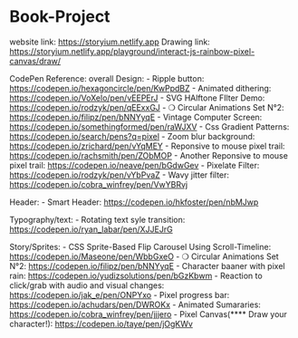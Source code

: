 # Book-Project

website link: https://storyium.netlify.app
Drawing link: https://storyium.netlify.app/playground/interact-js-rainbow-pixel-canvas/draw/

CodePen Reference:
overall Design:
    - Ripple button: https://codepen.io/hexagoncircle/pen/KwPpdBZ
    - Animated dithering: https://codepen.io/VoXelo/pen/vEEPErJ
    - SVG HAlftone FIlter Demo: https://codepen.io/rodzyk/pen/qEExxGJ
    - ❍ Circular Animations Set N°2: https://codepen.io/filipz/pen/bNNYyqE
    - Vintage Computer Screen: https://codepen.io/somethingformed/pen/raWJXV
    - Css Gradient Patterns: https://codepen.io/search/pens?q=pixel
    - Zoom blur background: https://codepen.io/zrichard/pen/vYqMEY
    - Reponsive to mouse pixel trail: https://codepen.io/rachsmith/pen/ZObMOP
    - Another Reponsive to mouse pixel trail: https://codepen.io/neave/pen/bGdwGev
    - Pixelate Filter: https://codepen.io/rodzyk/pen/vYbPvaZ
    - Wavy jitter filter: https://codepen.io/cobra_winfrey/pen/VwYBRvj

Header:
    - Smart Header: https://codepen.io/hkfoster/pen/nbMJwp
   
Typography/text:
    - Rotating text syle transition: https://codepen.io/ryan_labar/pen/XJJEJrG

Story/Sprites:
    - CSS Sprite-Based Flip Carousel Using Scroll-Timeline: https://codepen.io/Maseone/pen/WbbGxeO
    - ❍ Circular Animations Set N°2: https://codepen.io/filipz/pen/bNNYyqE
    - Character baaner with pixel rain: https://codepen.io/yudizsolutions/pen/bGzKbwm
    - Reaction to click/grab with audio and visual changes: https://codepen.io/jak_e/pen/ONPYxo
    - Pixel progress bar: https://codepen.io/achudars/pen/DWROKx
    - Animated Sumararies: https://codepen.io/cobra_winfrey/pen/jjjero
    - Pixel Canvas(**** Draw your character!): https://codepen.io/taye/pen/jOgKWv
    